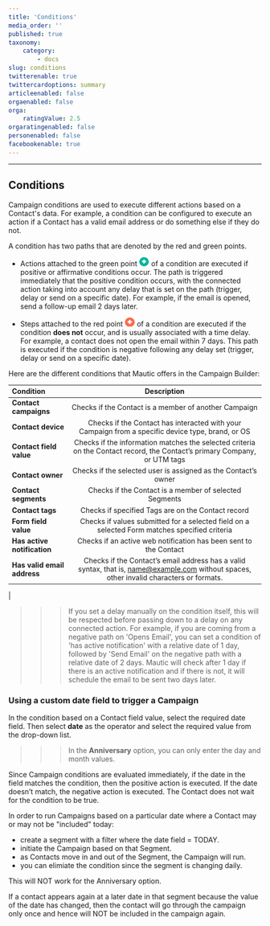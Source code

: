 ```yaml
---
title: 'Conditions'
media_order: ''
published: true
taxonomy:
    category:
        - docs
slug: conditions
twitterenable: true
twittercardoptions: summary
articleenabled: false
orgaenabled: false
orga:
    ratingValue: 2.5
orgaratingenabled: false
personenabled: false
facebookenable: true
---
```


---------------------
## Conditions

Campaign conditions are used to execute different actions based on a Contact's data.  For example, a condition can be configured to execute an action if a Contact has a valid email address or do something else if they do not.

A condition has two paths that are denoted by the red and green points.

 - Actions attached to the green point ![Icon showing the positive path (green)](green-point.png) of a condition are executed if positive or affirmative conditions occur. The path is triggered immediately that the positive condition occurs, with the connected action taking into account any delay that is set on the path (trigger, delay or send on a specific date). For example, if the email is opened, send a follow-up email 2 days later.

 - Steps attached to the red point ![Icon showing the negative path (red)](red-point.png) of a condition are executed if the condition **does not** occur, and is usually associated with a time delay. For example, a contact does not open the email within 7 days. This path is executed if the condition is negative following any delay set (trigger, delay or send on a specific date).

 Here are the different conditions that Mautic offers in the Campaign Builder:

 | Condition        | Description  | 
| :------------- | :----------: |
|**Contact campaigns**| Checks if the Contact is a member of another Campaign|
|**Contact device**|Checks if the Contact has interacted with your Campaign from a specific device type, brand, or OS|
|**Contact field value**| Checks if the information matches the selected criteria on the Contact record, the Contact’s primary Company, or UTM tags|
|**Contact owner**| Checks if the selected user is assigned as the Contact’s owner|
|**Contact segments**| Checks if the Contact is a member of selected Segments|
|**Contact tags**|Checks if specified Tags are on the Contact record|
|**Form field value**|Checks if values submitted for a selected field on a selected Form matches specified criteria|
|**Has active notification**|Checks if an active web notification has been sent to the Contact|
|**Has valid email address**|Checks if the Contact’s email address has a valid syntax, that is, name@example.com without spaces, other invalid characters or formats.|
|
>>> If you set a delay manually on the condition itself, this will be respected before passing down to a delay on any connected action.  For example, if you are coming from a negative path on 'Opens Email', you can set a condition of 'has active notification' with a relative date of 1 day, followed by 'Send Email' on the negative path with a relative date of 2 days. Mautic will check after 1 day if there is an active notification and if there is not, it will schedule the email to be sent two days later.

### Using a custom date field to trigger a Campaign

In the condition based on a Contact field value, select the required date field. Then select **date** as the operator and select the required value from the drop-down list.

>>> In the **Anniversary** option, you can only enter the day and month values.

Since Campaign conditions are evaluated immediately, if the date in the field matches the condition, then the positive action is executed.  If the date doesn’t match, the negative action is executed. The Contact does not wait for the condition to be true.

In order to run Campaigns based on a particular date where a Contact may or may not be "included" today:
- create a segment with a filter where the date field = TODAY.
- initiate the Campaign based on that Segment.
- as Contacts move in and out of the Segment, the Campaign will run.
- you can elimiate the condition since the segment is changing daily.

This will NOT work for the Anniversary option.

If a contact appears again at a later date in that segment because the value of the date has changed, then the contact will go through the campaign only once and hence will NOT be included in the campaign again.
